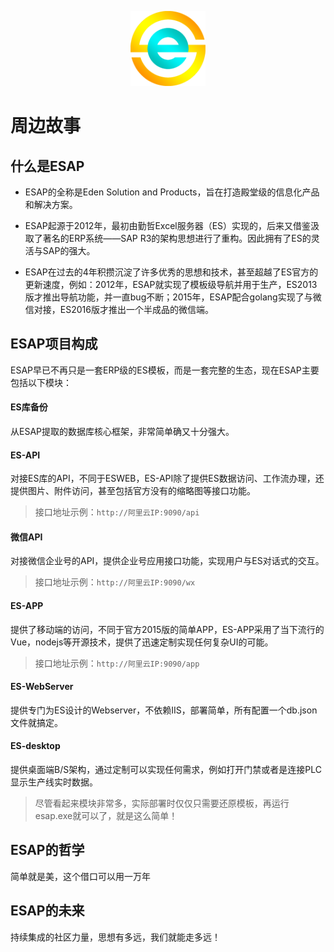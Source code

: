 <p align="center">
  <img src="./img/logo.png" width="120">
</p>

# 周边故事

## 什么是ESAP
* ESAP的全称是Eden Solution and Products，旨在打造殿堂级的信息化产品和解决方案。

* ESAP起源于2012年，最初由勤哲Excel服务器（ES）实现的，后来又借鉴汲取了著名的ERP系统——SAP R3的架构思想进行了重构。因此拥有了ES的灵活与SAP的强大。

* ESAP在过去的4年积攒沉淀了许多优秀的思想和技术，甚至超越了ES官方的更新速度，例如：2012年，ESAP就实现了模板级导航并用于生产，ES2013版才推出导航功能，并一直bug不断；2015年，ESAP配合golang实现了与微信对接，ES2016版才推出一个半成品的微信端。

## ESAP项目构成
ESAP早已不再只是一套ERP级的ES模板，而是一套完整的生态，现在ESAP主要包括以下模块：

#### ES库备份
从ESAP提取的数据库核心框架，非常简单确又十分强大。

#### ES-API
对接ES库的API，不同于ESWEB，ES-API除了提供ES数据访问、工作流办理，还提供图片、附件访问，甚至包括官方没有的缩略图等接口功能。
>接口地址示例：`http://阿里云IP:9090/api`

#### 微信API
对接微信企业号的API，提供企业号应用接口功能，实现用户与ES对话式的交互。
>接口地址示例：`http://阿里云IP:9090/wx`

#### ES-APP
提供了移动端的访问，不同于官方2015版的简单APP，ES-APP采用了当下流行的Vue，nodejs等开源技术，提供了迅速定制实现任何复杂UI的可能。
>接口地址示例：`http://阿里云IP:9090/app`

#### ES-WebServer
提供专门为ES设计的Webserver，不依赖IIS，部署简单，所有配置一个db.json文件就搞定。

#### ES-desktop
提供桌面端B/S架构，通过定制可以实现任何需求，例如打开门禁或者是连接PLC显示生产线实时数据。

> 尽管看起来模块非常多，实际部署时仅仅只需要还原模板，再运行esap.exe就可以了，就是这么简单！

## ESAP的哲学
简单就是美，这个借口可以用一万年

## ESAP的未来
持续集成的社区力量，思想有多远，我们就能走多远！
